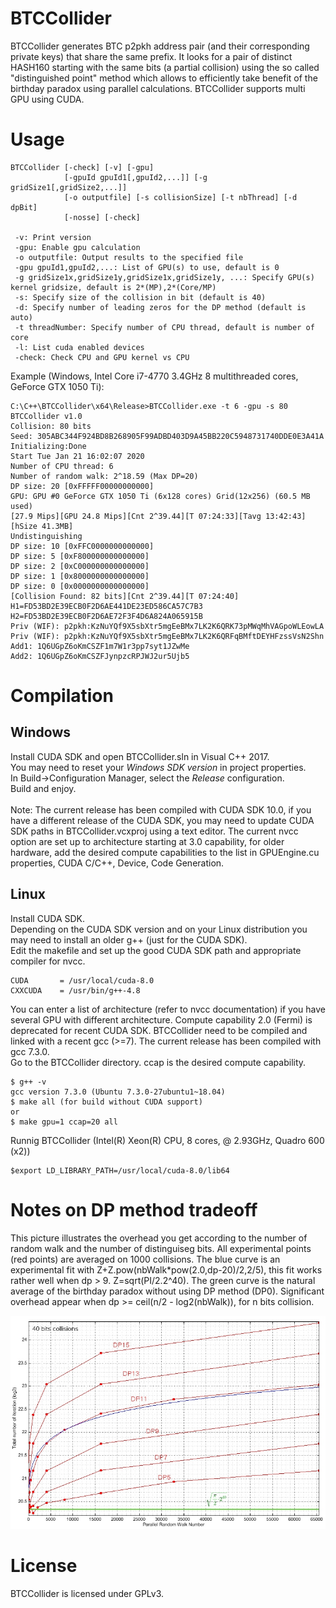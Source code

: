 # BTCCollider

BTCCollider generates BTC p2pkh address pair (and their corresponding private keys) that 
share the same prefix. It looks for a pair of distinct HASH160 starting with the same bits 
(a partial collision) using the so called "distinguished point" method which allows 
to efficiently take benefit of the birthday paradox using parallel calculations.
BTCCollider supports multi GPU using CUDA.

# Usage

```
BTCCollider [-check] [-v] [-gpu]
            [-gpuId gpuId1[,gpuId2,...]] [-g gridSize1[,gridSize2,...]]
            [-o outputfile] [-s collisionSize] [-t nbThread] [-d dpBit]
            [-nosse] [-check]

 -v: Print version
 -gpu: Enable gpu calculation
 -o outputfile: Output results to the specified file
 -gpu gpuId1,gpuId2,...: List of GPU(s) to use, default is 0
 -g gridSize1x,gridSize1y,gridSize1x,gridSize1y, ...: Specify GPU(s) kernel gridsize, default is 2*(MP),2*(Core/MP)
 -s: Specify size of the collision in bit (default is 40)
 -d: Specify number of leading zeros for the DP method (default is auto)
 -t threadNumber: Specify number of CPU thread, default is number of core
 -l: List cuda enabled devices
 -check: Check CPU and GPU kernel vs CPU
```
 
Example (Windows, Intel Core i7-4770 3.4GHz 8 multithreaded cores, GeForce GTX 1050 Ti):
```
C:\C++\BTCCollider\x64\Release>BTCCollider.exe -t 6 -gpu -s 80
BTCCollider v1.0
Collision: 80 bits
Seed: 305ABC344F924BD8B268905F99ADBD403D9A45BB220C5948731740DDE0E3A41A
Initializing:Done
Start Tue Jan 21 16:02:07 2020
Number of CPU thread: 6
Number of random walk: 2^18.59 (Max DP=20)
DP size: 20 [0xFFFFF00000000000]
GPU: GPU #0 GeForce GTX 1050 Ti (6x128 cores) Grid(12x256) (60.5 MB used)
[27.9 Mips][GPU 24.8 Mips][Cnt 2^39.44][T 07:24:33][Tavg 13:42:43][hSize 41.3MB]
Undistinguishing
DP size: 10 [0xFFC0000000000000]
DP size: 5 [0xF800000000000000]
DP size: 2 [0xC000000000000000]
DP size: 1 [0x8000000000000000]
DP size: 0 [0x0000000000000000]
[Collision Found: 82 bits][Cnt 2^39.44][T 07:24:40]
H1=FD53BD2E39ECB0F2D6AE441DE23ED586CA57C7B3
H2=FD53BD2E39ECB0F2D6AE72F3F4D6A824A065915B
Priv (WIF): p2pkh:KzNuYQf9X5sbXtr5mgEeBMx7LK2K6QRK73pMWqMhVAGpoWLEowLA
Priv (WIF): p2pkh:KzNuYQf9X5sbXtr5mgEeBMx7LK2K6QRFqBMftDEYHFzssVsN2Shn
Add1: 1Q6UGpZ6oKmCSZF1m7W1r3pp7syt1JZwMe
Add2: 1Q6UGpZ6oKmCSZFJynpzcRPJWJ2ur5Ujb5
```

# Compilation

## Windows

Install CUDA SDK and open BTCCollider.sln in Visual C++ 2017.\
You may need to reset your *Windows SDK version* in project properties.\
In Build->Configuration Manager, select the *Release* configuration.\
Build and enjoy.\
\
Note: The current release has been compiled with CUDA SDK 10.0, if you have a different release of the CUDA SDK, you may need to update CUDA SDK paths in BTCCollider.vcxproj using a text editor. The current nvcc option are set up to architecture starting at 3.0 capability, for older hardware, add the desired compute capabilities to the list in GPUEngine.cu properties, CUDA C/C++, Device, Code Generation.

## Linux

Install CUDA SDK.\
Depending on the CUDA SDK version and on your Linux distribution you may need to install an older g++ (just for the CUDA SDK).\
Edit the makefile and set up the good CUDA SDK path and appropriate compiler for nvcc. 

```
CUDA       = /usr/local/cuda-8.0
CXXCUDA    = /usr/bin/g++-4.8
```

You can enter a list of architecture (refer to nvcc documentation) if you have several GPU with different architecture. Compute capability 2.0 (Fermi) is deprecated for recent CUDA SDK.
BTCCollider need to be compiled and linked with a recent gcc (>=7). The current release has been compiled with gcc 7.3.0.\
Go to the BTCCollider directory. ccap is the desired compute capability.

```
$ g++ -v
gcc version 7.3.0 (Ubuntu 7.3.0-27ubuntu1~18.04)
$ make all (for build without CUDA support)
or
$ make gpu=1 ccap=20 all
```
Runnig BTCCollider (Intel(R) Xeon(R) CPU, 8 cores,  @ 2.93GHz, Quadro 600 (x2))
```
$export LD_LIBRARY_PATH=/usr/local/cuda-8.0/lib64
```

# Notes on DP method tradeoff

This picture illustrates the overhead you get according to the number of random walk and the number of distinguiseg bits.
All experimental points (red points) are averaged on 1000 collisions.
The blue curve is an experimental fit with Z+Z.pow(nbWalk*pow(2.0,dp-20)/2,2/5), this fit works rather well when dp > 9. Z=sqrt(PI/2.2^40).
The green curve is the natural average of the birthday paradox without using DP method (DP0).
Significant overhead appear when dp >= ceil(n/2 - log2(nbWalk)), for n bits collision.

![JSSHTerminal](img/hash160_col40.jpg)

# License

BTCCollider is licensed under GPLv3.

